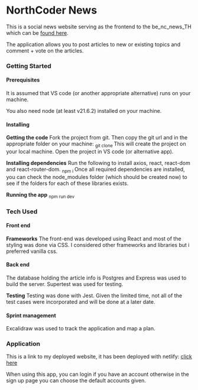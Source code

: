 # NorthCoder News
This is a social news website serving as the frontend to the be_nc_news_TH which can be [found here](https://github.com/tamz1598/be_nc_news_TH).

The application allows you to post articles to new or existing topics and comment + vote on the articles.

### Getting Started
#### Prerequisites
It is assumed that VS code (or another appropriate alternative) runs on your machine.

You also need node (at least v21.6.2) installed on your machine.

#### Installing
**Getting the code**
Fork the project from git. Then copy the git url and in the appropriate folder on your machine:
<sub>  git clone <url from git> </sub>
This will create the project on your local machine.
Open the project in VS code (or alternative app).

**Installing dependencies**
Run the following to install axios, react, react-dom and react-router-dom.
<sub> npm i </sub>
Once all required dependencies are installed, you can check the node_modules folder (which should be created now) to see if the folders for each of these libraries exists.

**Running the app**
<sub> npm run dev </sub>

### Tech Used

#### Front end
**Frameworks**
The front-end was developed using React and most of the styling was done via CSS. I considered other frameworks and libraries but i preferred vanilla css.

#### Back end
The database holding the article info is Postgres and Express was used to build the server. Supertest was used for testing.

**Testing**
Testing was done with Jest. Given the limited time, not all of the test cases were incorporated and will be done at a later date.

#### Sprint management
Excalidraw was used to track the application and map a plan.


### Application

This is a link to my deployed website, it has been deployed with netlify: [click here](https://tamya-news.netlify.app/)

When using this app, you can login if you have an account otherwise in the sign up page you can choose the default accounts given.

